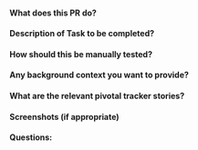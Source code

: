  #### What does this PR do?

 #### Description of Task to be completed?

 #### How should this be manually tested?

 #### Any background context you want to provide?

 #### What are the relevant pivotal tracker stories?

 #### Screenshots (if appropriate)

 #### Questions:

